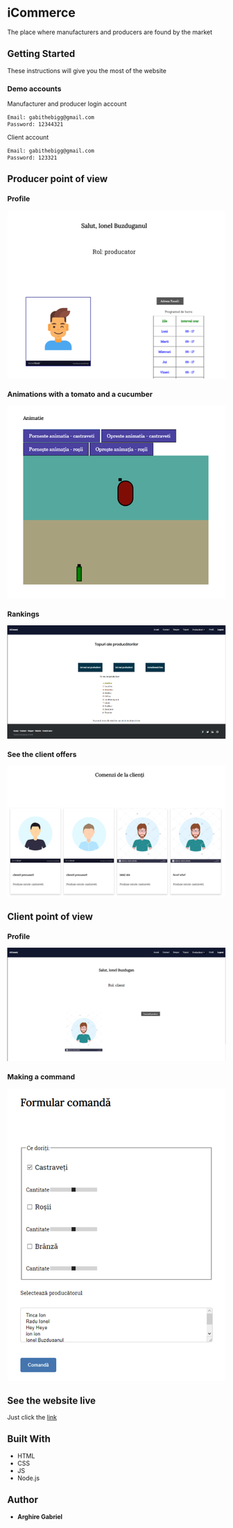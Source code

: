 # iCommerce
The place where manufacturers and producers are found by the market

## Getting Started
These instructions will give you the most of the website

### Demo accounts
Manufacturer and producer login account 

```
Email: gabithebigg@gmail.com
Password: 12344321
```

Client account

```
Email: gabithebigg@gmail.com 
Password: 123321
```

## Producer point of view

### Profile
![Producer Profile](https://github.com/JusticeBringer/aiCommerce/blob/master/uploads/prodProfile.PNG)
### Animations with a tomato and a cucumber
![](https://github.com/JusticeBringer/aiCommerce/blob/master/uploads/animations.PNG)
### Rankings
![](https://github.com/JusticeBringer/aiCommerce/blob/master/uploads/topuri.PNG)
### See the client offers
![](https://github.com/JusticeBringer/aiCommerce/blob/master/uploads/comenzi.PNG)
## Client point of view

### Profile
![Client Profile](https://github.com/JusticeBringer/aiCommerce/blob/master/uploads/clientProfile.PNG)
### Making a command
![](https://github.com/JusticeBringer/aiCommerce/blob/master/uploads/clientCom.PNG)

## See the website live
Just click the [link](https://ai-commerce.herokuapp.com)

## Built With
* HTML
* CSS
* JS
* Node.js

## Author

* **Arghire Gabriel**
